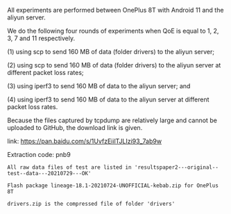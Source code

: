 All experiments are performed between OnePlus 8T with Android 11 and the aliyun server.

We do the following four rounds of experiments when QoE is equal to 1, 2, 3, 7 and 11 respectively. 

(1) using scp to send 160 MB of data (folder drivers) to the aliyun server; 

(2) using scp to send 160 MB of data (folder drivers) to the aliyun server at different packet loss rates; 

(3) using iperf3 to send 160 MB of data to the aliyun server; and 

(4) using iperf3 to send 160 MB of data to the aliyun server at different packet loss rates.

Because the files captured by tcpdump are relatively large and cannot be uploaded to GitHub, the download link is given.

link: https://pan.baidu.com/s/1UvfzEiilTJLIzi93_7ab9w

Extraction code: pnb9

    All raw data files of test are listed in 'resultspaper2---original--test--data---20210729---OK'
    
    Flash package lineage-18.1-20210724-UNOFFICIAL-kebab.zip for OnePlus 8T
    
    drivers.zip is the compressed file of folder 'drivers'

